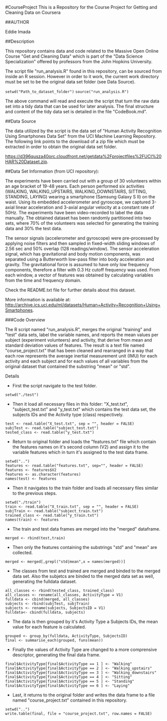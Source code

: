 #CourseProject
This is a Repository for the Course Project for Getting and Cleaning Data on Coursera

##AUTHOR

Eddie Imada

##Description

This repository contains data and code related to the Massive Open Online Course "Get and Cleaning Data" which is part of the "Data Science Specialization" offered by professors from the John Hopkins University.

The script file "run_analysis.R" found in this repository, can be sourced from inside an R session. However in order to it work, the current work directory must be set to be the original data set folder (see Data Source).

`setwd("Path_to_dataset_folder")`
`source("run_analysis.R")`

The above command will read and execute the script that turn the raw data set into a tidy data that can be used for later analysis. The final structure and content of the tidy data set is detailed in the file "CodeBook.md".

##Data Source

The data utilized by the script is the data set of "Human Activity Recognition Using Smartphones Data Set" from the UCI Machine Learning Repository. The following link points to the download of a zip file which must be extracted in order to obtain the original data set folder.

https://d396qusza40orc.cloudfront.net/getdata%2Fprojectfiles%2FUCI%20HAR%20Dataset.zip.

##Data Set Information (from UCI repository):

The experiments have been carried out with a group of 30 volunteers within an age bracket of 19-48 years. Each person performed six activities (WALKING, WALKING_UPSTAIRS, WALKING_DOWNSTAIRS, SITTING, STANDING, LAYING) wearing a smartphone (Samsung Galaxy S II) on the waist. Using its embedded accelerometer and gyroscope, we captured 3-axial linear acceleration and 3-axial angular velocity at a constant rate of 50Hz. The experiments have been video-recorded to label the data manually. The obtained dataset has been randomly partitioned into two sets, where 70% of the volunteers was selected for generating the training data and 30% the test data.

The sensor signals (accelerometer and gyroscope) were pre-processed by applying noise filters and then sampled in fixed-width sliding windows of 2.56 sec and 50% overlap (128 readings/window). The sensor acceleration signal, which has gravitational and body motion components, was separated using a Butterworth low-pass filter into body acceleration and gravity. The gravitational force is assumed to have only low frequency components, therefore a filter with 0.3 Hz cutoff frequency was used. From each window, a vector of features was obtained by calculating variables from the time and frequency domain.

Check the README.txt file for further details about this dataset.

More information is available at: http://archive.ics.uci.edu/ml/datasets/Human+Activity+Recognition+Using+Smartphones.

###Code Overview

The R script named "run_analysis.R", merges the original "training" and "test" data sets, label the variable names, and reports the mean values per subject (experiment volunteers) and activity, that derive from mean and standard deviation values of features. The result is a text file named "course_project.txt" that has been cleaned and rearranged in a way that each row represents the average inertial measurement unit (IMU) for each activity and each subject and for each values of all variables from the original dataset that contained the substring "mean" or "std".

Details

- First the script navigate to the test folder.

`setwd("./test")`<br/>


- Then it load all necessary files in this folder: "X_test.txt", "subject_test.txt" and "y_test.txt" which contains the test data set, the subjects IDs and the Activity type (class) respectively.

`test <- read.table("X_test.txt", sep = "", header = FALSE)`<br/>
`subjTest <- read.table("subject_test.txt")`<br/>
`tested_class <- read.table("y_test.txt")`<br/>

- Return to original folder and loads the "features.txt" file which contain the features names on it's second column (V2) and assign it to the variable features which in turn it's assigned to the test data frame.

`setwd("..")`<br/>
`features <- read.table("features.txt", sep="", header = FALSE)`<br/>
`features <- features$V2`<br/>
`features <- as.character(features)`<br/>
`names(test) <- features`<br/>

- Then it navigates to the train folder and loads all necessary files similar to the previous steps.

`setwd("./train")`<br/>
`train <- read.table("X_train.txt", sep = "", header = FALSE)`<br/>
`subjTrain <- read.table("subject_train.txt")`<br/>
`trained_class <- read.table("y_train.txt")`<br/>
`names(train) <- features`<br/>

- The train and test data frames are merged into the "merged" dataframe.

`merged <- rbind(test,train)`<br/>

- Then only the features containing the substrings "std" and "mean" are collected.

`merged <- merged[,grepl("std|mean",x = names(merged))]`<br/>

- The classes from test and trained are merged and binded to the merged data set. Also the subjetcs are binded to the merged data set as well, generating the fulldata dataset.

`all_classes <- rbind(tested_class, trained_class)`<br/>
`all_classes <- rename(all_classes, ActivityType = V1)`<br/>
`fulldata <- cbind(merged, all_classes)`<br/>
`subjects <- rbind(subjTest, subjTrain)`<br/>
`subjects <- rename(subjects, SubjectsID = V1)`<br/>
`fulldata<- cbind(fulldata, subjects)`<br/>


- The data is then grouped by it's Activity Type a Subjects IDs, the mean value for each feature is calculated.

`grouped <- group_by(fulldata, ActivityType, SubjectsID)`<br/>
`final <- summarise_each(grouped, funs(mean))`<br/>

- Finally the values of Activity Type are changed to a more comprensive descriptor, generating the final data frame.

`final$ActivityType[final$ActivityType == 1 ] <- "Walking"`<br/>
`final$ActivityType[final$ActivityType == 2 ] <- "Walking_upstairs"`<br/>
`final$ActivityType[final$ActivityType == 3 ] <- "Walking_downstairs"`<br/>
`final$ActivityType[final$ActivityType == 4 ] <- "Sitting"`<br/>
`final$ActivityType[final$ActivityType == 5 ] <- "Standing"`<br/>
`final$ActivityType[final$ActivityType == 6 ] <- "Laying"`<br/>

- Last, it returns to the original folder and writes the data frame to a file named "course_project.txt" contained in this repository.

`setwd("..")`<br/>
`write.table(final, file = "course_project.txt", row.names = FALSE)`<br/>

